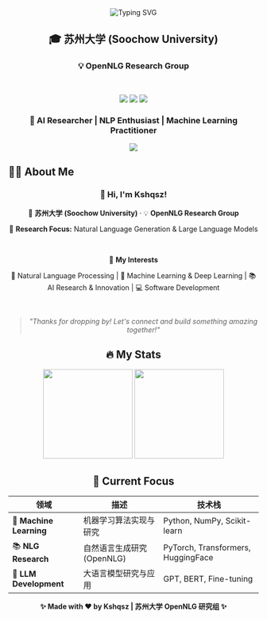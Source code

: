 <div align="center">

<!-- 打字机效果标题 -->
<img src="https://readme-typing-svg.herokuapp.com?font=Fira+Code&size=32&duration=2800&pause=2000&color=A855F7&center=true&vCenter=true&width=940&lines=Hi+there+%F0%9F%91%8B+I'm+Kshqsz;Welcome+to+my+GitHub+Profile!" alt="Typing SVG" />

<br/>

<!-- 机构信息 -->
<h2>🎓 苏州大学 (Soochow University)</h2>
<h3>💡 OpenNLG Research Group</h3>

<br/>

<!-- 徽章组 -->
<p>
  <img src="https://img.shields.io/badge/🎓_苏州大学-Soochow_University-blueviolet?style=for-the-badge" />
  <img src="https://img.shields.io/badge/💡_OpenNLG-Research_Group-ff69b4?style=for-the-badge" />
  <img src="https://img.shields.io/badge/Focus-NLG_&_LLM-orange?style=for-the-badge" />
</p>

<!-- 个人简介 -->
<h3>🚀 AI Researcher | NLP Enthusiast | Machine Learning Practitioner</h3>

<!-- 波浪分隔线 -->
<img src="https://raw.githubusercontent.com/andreasbm/readme/master/assets/lines/rainbow.png" />

</div>

## 👨‍💻 About Me

<div align="center">

### 👋 Hi, I'm Kshqsz!

📍 **苏州大学 (Soochow University)** · 💡 **OpenNLG Research Group**

🎯 **Research Focus:** Natural Language Generation & Large Language Models

<br/>

🌟 **My Interests**

🤖 Natural Language Processing | 🧠 Machine Learning & Deep Learning | 📚 AI Research & Innovation | 💻 Software Development

<br/>

> *"Thanks for dropping by! Let's connect and build something amazing together!"*

</div>

<div align="center">

## 🔥 My Stats

<!-- GitHub 统计卡片 -->
<p>
  <img height="180em" src="https://github-readme-stats.vercel.app/api?username=Kshqsz&show_icons=true&theme=tokyonight&include_all_commits=true&count_private=true"/>
  <img height="180em" src="https://github-readme-stats.vercel.app/api/top-langs/?username=Kshqsz&layout=compact&langs_count=8&theme=tokyonight"/>
</p>

## 🎯 Current Focus

<div align="center">

| 领域 | 描述 | 技术栈 |
|------|------|--------|
| 🤖 **Machine Learning** | 机器学习算法实现与研究 | Python, NumPy, Scikit-learn |
| 📚 **NLG Research** | 自然语言生成研究 (OpenNLG) | PyTorch, Transformers, HuggingFace |
| 🧠 **LLM Development** | 大语言模型研究与应用 | GPT, BERT, Fine-tuning |

</div>

**✨ Made with ❤️ by Kshqsz | 苏州大学 OpenNLG 研究组 ✨**

</div>

